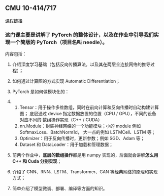 ## CMU 10-414/717

[课程链接](https://dlsyscourse.org/)

### 这门课主要是讲解了 PyTorch 的整体设计，以及在作业中引导我们实现一个简版的 PyTorch（项目名叫 needle）。

内容包括：

1. 介绍深度学习基础（包括反向传播算法，以及其在两层全连接网络的推导过程）；

2. 如何通过计算图的方式实现 Automatic Differentiation；

3. PyTorch 是如何做模块化的：

4. 1. Tensor：用于操作多维数组，同时在前向计算和反向传播时自动构建计算图；
      底层通过 device 指定数据放置的位置（CPU / GPU），不同的设备对应不同的
      数组操作实现（C++ / CUDA）
   2. nn.Module：封装神经网络的一个功能模块；小的 module 例如 SoftmaxLoss、BatchNorm1d，
      大一点的例如 LSTMCell、LSTM 等；
   3. Optimizer：用于反向传播时，更新参数；例如 SGD、Adam 等；
   4. Dataset 和 DataLoader：用于加载和管理数据；

5. 前两个作业中，**底层的数组操作**都是用 numpy 实现的，后面就会讲解**怎么用 C++ 和 Cuda 分别实现**；

6. 介绍了 CNN、RNN、LSTM、Transformer、GAN 等经典网络的原理和实现方式；

7. 简单介绍了模型微调、部署、编译等方面的知识。